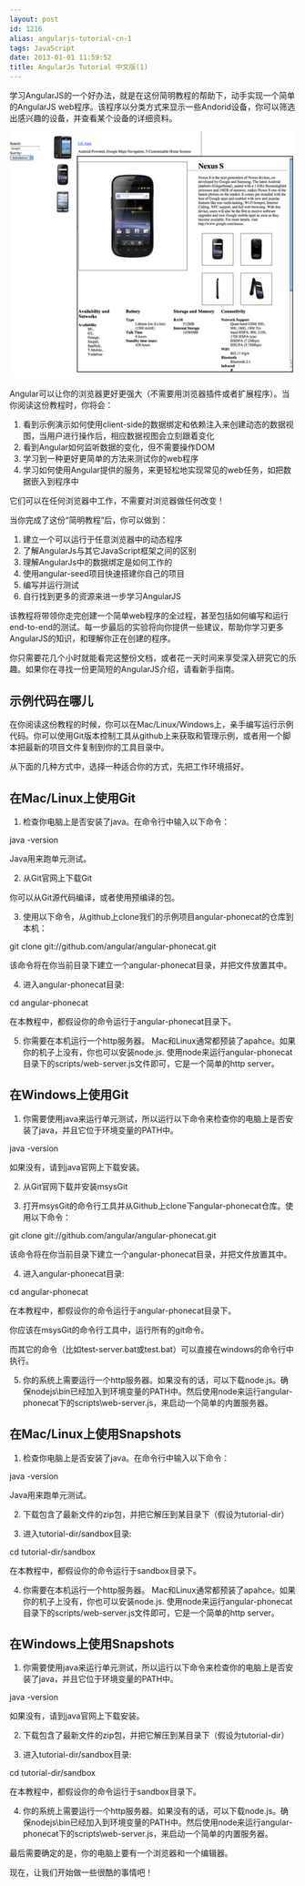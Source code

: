```yaml
---
layout: post
id: 1216
alias: angularjs-tutorial-cn-1
tags: JavaScript
date: 2013-01-01 11:59:52
title: AngularJs Tutorial 中文版(1)
---
```


学习AngularJS的一个好办法，就是在这份简明教程的帮助下，动手实现一个简单的AngularJS web程序。该程序以分类方式来显示一些Andorid设备，你可以筛选出感兴趣的设备，并查看某个设备的详细资料。

[![image](/user_images/1216-1.png "image")](/user_images/1216-1.png)

 

Angular可以让你的浏览器更好更强大（不需要用浏览器插件或者扩展程序）。当你阅读这份教程时，你将会：

1.  看到示例演示如何使用client-side的数据绑定和依赖注入来创建动态的数据视图，当用户进行操作后，相应数据视图会立刻跟着变化
2.  看到Angular如何监听数据的变化，但不需要操作DOM
3.  学习到一种更好更简单的方法来测试你的web程序
4.  学习如何使用Angular提供的服务，来更轻松地实现常见的web任务，如把数据嵌入到程序中

它们可以在任何浏览器中工作，不需要对浏览器做任何改变！

当你完成了这份“简明教程”后，你可以做到：

1.  建立一个可以运行于任意浏览器中的动态程序
2.  了解AngularJs与其它JavaScript框架之间的区别
3.  理解AngularJs中的数据绑定是如何工作的
4.  使用angular-seed项目快速搭建你自己的项目
5.  编写并运行测试
6.  自行找到更多的资源来进一步学习AngularJS

该教程将带领你走完创建一个简单web程序的全过程，甚至包括如何编写和运行end-to-end的测试。每一步最后的实验将向你提供一些建议，帮助你学习更多AngularJS的知识，和理解你正在创建的程序。

你只需要花几个小时就能看完这整份文档，或者花一天时间来享受深入研究它的乐趣。如果你在寻找一份更简短的AngularJS介绍，请看新手指南。

## 示例代码在哪儿

在你阅读这份教程的时候，你可以在Mac/Linux/Windows上，亲手编写运行示例代码。你可以使用Git版本控制工具从github上来获取和管理示例，或者用一个脚本把最新的项目文件复制到你的工具目录中。

从下面的几种方式中，选择一种适合你的方式，先把工作环境搭好。

## 在Mac/Linux上使用Git

1. 检查你电脑上是否安装了java。在命令行中输入以下命令：

<div class="mycode">java -version</div>

Java用来跑单元测试。

2. 从Git官网上下载Git

你可以从Git源代码编译，或者使用预编译的包。

3. 使用以下命令，从github上clone我们的示例项目angular-phonecat的仓库到本机：

git clone git://github.com/angular/angular-phonecat.git   
  
该命令将在你当前目录下建立一个angular-phonecat目录，并把文件放置其中。

4. 进入angular-phonecat目录:

cd angular-phonecat   
  
在本教程中，都假设你的命令运行于angular-phonecat目录下。

5. 你需要在本机运行一个http服务器。 Mac和Linux通常都预装了apahce。如果你的机子上没有，你也可以安装node.js. 使用node来运行angular-phonecat目录下的scripts/web-server.js文件即可，它是一个简单的http server。

## 在Windows上使用Git

1. 你需要使用java来运行单元测试，所以运行以下命令来检查你的电脑上是否安装了java，并且它位于环境变量的PATH中。

<div class="mycode">java -version</div>
<p>   
如果没有，请到java官网上下载安装。

2. 从Git官网下载并安装msysGit

3. 打开msysGit的命令行工具并从Github上clone下angular-phonecat仓库。使用以下命令：

<div class="mycode">git clone git://github.com/angular/angular-phonecat.git</div>

该命令将在你当前目录下建立一个angular-phonecat目录，并把文件放置其中。

4. 进入angular-phonecat目录:

<div class="mycode">cd angular-phonecat</div>
<p>   
在本教程中，都假设你的命令运行于angular-phonecat目录下。

你应该在msysGit的命令行工具中，运行所有的git命令。

而其它的命令（比如test-server.bat或test.bat）可以直接在windows的命令行中执行。

5. 你的系统上需要运行一个http服务器。如果没有的话，可以下载node.js。确保nodejs\bin已经加入到环境变量的PATH中。然后使用node来运行angular-phonecat下的scripts\web-server.js，来启动一个简单的内置服务器。

## 在Mac/Linux上使用Snapshots

1. 检查你电脑上是否安装了java。在命令行中输入以下命令：

<div class="mycode">java -version</div>

Java用来跑单元测试。

2. 下载包含了最新文件的zip包，并把它解压到某目录下（假设为tutorial-dir）

3. 进入tutorial-dir/sandbox目录:

cd tutorial-dir/sandbox

在本教程中，都假设你的命令运行于sandbox目录下。

4. 你需要在本机运行一个http服务器。 Mac和Linux通常都预装了apahce。如果你的机子上没有，你也可以安装node.js. 使用node来运行angular-phonecat目录下的scripts/web-server.js文件即可，它是一个简单的http server。

## 在Windows上使用Snapshots

1. 你需要使用java来运行单元测试，所以运行以下命令来检查你的电脑上是否安装了java，并且它位于环境变量的PATH中。

java -version   
  
如果没有，请到java官网上下载安装。

2. 下载包含了最新文件的zip包，并把它解压到某目录下（假设为tutorial-dir）

3. 进入tutorial-dir/sandbox目录:

cd tutorial-dir/sandbox   
  
在本教程中，都假设你的命令运行于sandbox目录下。

4. 你的系统上需要运行一个http服务器。如果没有的话，可以下载node.js。确保nodejs\bin已经加入到环境变量的PATH中。然后使用node来运行angular-phonecat下的scripts\web-server.js，来启动一个简单的内置服务器。

最后需要确定的是，你的电脑上要有一个浏览器和一个编辑器。

现在，让我们开始做一些很酷的事情吧！
